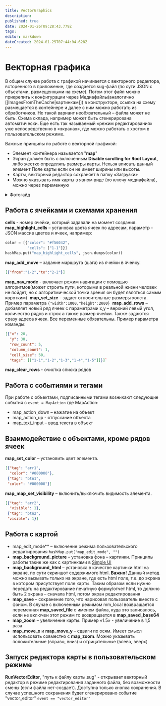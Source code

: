 ```yaml
---
title: VectorGraphics
description: 
published: true
date: 2024-01-26T09:28:43.779Z
tags: 
editor: markdown
dateCreated: 2024-01-25T07:44:04.628Z
---
```


# Векторная графика

В общем случае работа с графикой начинается с векторного редактора, всторенного в приложение, где создается sug-файл (по сути JSON с объектами, размещенными на схеме). Потом этот файл можно прикрепить к конфигурации через Медиафайлы(аналогично [[ImagesFromTheCache|картинкам]]) в конструкторе, ссылка на схему размещается в контейнере и далее с ним можно работать из обработчиков. Но такой вариант необязательный – файла может не быть. Схема склада, например может быть сгенерирована автоматически. Еще есть так называемый «режим редактирования» уже непосредственно в «экранах», где можно работать с хостом в пользовательском режиме.

Важные принципы по работе с векторной графикой:
 - Элемент контейнера называется "**map**"
 - Экран должен быть с включенным **Disable scrolling for Root Layout**, либо жестко определять размеры карты. Нельзя вписать данный элемент Поле карты если он не имеет ширины или высоты.     
 - Карты, векторный редактор сохраняет в папку «Загрузки»      
 - Можно указывать имя карты в явном виде (по ключу медиафайла), можно через переменную
<details>
<summary>Фотогайд</summary>
<br>
<img src="/files/Pastedimage20240122113018.png">
<img src="/files/Pastedimage20240122113127.png"> 
<img src="/files/Pastedimage20240122113201.png"> 
<img src="/files/Pastedimage20240122113242.png">
<img src="/files/Pastedimage20240122113319.png"> 
<img src="/files/Pastedimage20240122113340.png"> 
<img src="/files/Pastedimage20240122113713.png">
<img src="/files/Pastedimage20240122113738.png"> 
</details>

## Работа с ячейками и схемами хранения
**cells** - номер ячейки, который задавали на момент создания.
**map_highlight_cells** – установка цвета ячеек по адресам, параметр - JSON массив цветов и ячеек, например:
```python
color = [{"color": "#f56042",  
          "cells": ["1-1"]}]  
hashMap.put("map_highlight_cells", json.dumps(color))
```
**map_add_move** – задание маршрута (шага) из ячейки в ячейку. 
```json
[{"from":"1-2","to":"2-2"}]
```

**map_nav_mode** - включает режим навигации с помощью алгоритмов(может строить пути, которыми в реальной жизни человек не пойдет, но с алгоритмической точки зрения он будет являться самым коротким) 
**map_set_size** - задает относительные размеры холста. Пример параметра `{"width":1000,"height":2000}` 
**map_add_rows** – добавляет новый ряд ячеек с параметрами x,y – верхний левый угол, количество рядов и строк а также размер ячейки. Также задаются сразу адреса ячеек. Все переменные обязательны. Пример параметра команды: 
```json
[{"x": 20,
  "y": 30,
  "row_count": 5,
  "column_count": 1,
  "cell_size": 50,
  "tags": [["1-1","1-2","1-3","1-4","1-5"]]}]` 
```
**map_clear_rows** - очистка списка рядов

## Работа с событиями и тегами
При работе с объектами, подписанными тегами возникают следующие события c 
`event = MapAction`
где MapAction:
 - map_action_down – нажатие на объект  
 - map_action_up - отпускание объекта    
 - map_text_input – ввод текста в объект
 
## Взаимодействие с объектами, кроме рядов ячеек
**map_set_color** – установить цвет элемента.
```json
[{"tag": "arr1",
  "color": "#000000"},
 {"tag": "btn1",
 "color": "#000000"}]
```
**map_map_set_visibility** – включить/выключить видимость элемента. 
```json
[{"tag": "arr2",
  "visible": 1},
 {"tag": "btn2",
 "visible": 1}]
```

## Работа с картой
- map_edit_mode** – включение режима пользовательского редактирования 
`hashMap.put("map_edit_mode", "")`
- **map_background_picture** – установка фона – картинки. Принципы работы такие же как с картинками в [Simple UI](../GeneralFunctionsOfThePlatform/GeneralFunctionsOfThePlatform) 
- **map_background_html** – установка в качестве картинки html на экране, по сути скриншот содержимого html. 
**Важно!** Данный метод можно вызывать только на экране, где есть html поле, т.е. до экрана в котором присутствует поле карты. Таким образом если нужно передать на редактирование печатную форму/отчет html, то должно быть 2 экрана – сначала html, потом экран редактирования 
- **map_save** – сохранение того, что нарисовал пользователь вместе с фоном. В случае с включенным режимом mm_local возвращается переменная **map_saved_file** с именем файла, куда это записалось, если не включен этот режим то возвращается в **map_saved_base64** 
- **map_zoom** – увеличение карты. Пример «1.5» - увеличение в 1,5 раза 
- **map_move_x** и **map_move_y** – сдвиги по осям. Имеет смысл использовать совместно с **map_zoom**. Можно указывать положительные (вправо, вниз) и отрицательные (влево, вверх)

## Запуск редактора карты в пользовательском режиме
**RunVectorEditor**, "путь к файлу карты.sug" - открывает векторный редактор в режиме редактирования заданного файла, без возможности смены (если файла нет-создает). Доступна только кнопка сохранения. В случае успешного сохранения будет сгенерировано событие "vector_editor" `event == "vector_editor"`
